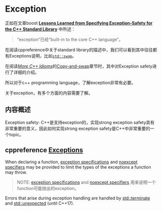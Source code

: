 # Exception

正如在文章boost [**Lessons Learned from Specifying Exception-Safety for the C++ Standard Library**](https://www.boost.org/community/exception_safety.html) 中所述：

> “exception”已经“built-in to the core C++ language”。

在阅读cppreference中关于standard library的描述中，我们可以看到其中往往都有Exceptions说明，比如[`std::swap`](https://en.cppreference.com/w/cpp/algorithm/swap)。

在阅读[*More C++ Idioms*](https://en.wikibooks.org/wiki/More_C%2B%2B_Idioms)的[Copy-and-swap](https://en.wikibooks.org/wiki/More_C%2B%2B_Idioms/Copy-and-swap)章节时，其中对Exception safety进行了详细的介绍。

所以对于c++ programming language，了解exception非常有必要。

关于exception，有多个方面的内容需要了解。

## 内容概述

Exception safety: C++是支持exception的，实现strong exception safety具有非常重要的意义，因此如何实现strong exception safety是C++中非常重要的一个topic。

## cppreference [Exceptions](https://en.cppreference.com/w/cpp/language/exceptions)

When declaring a function, [exception specifications](https://en.cppreference.com/w/cpp/language/except_spec) and [noexcept specifiers](https://en.cppreference.com/w/cpp/language/noexcept_spec) may be provided to limit the types of the exceptions a function may throw.

> NOTE:  [exception specifications](https://en.cppreference.com/w/cpp/language/except_spec) and [noexcept specifiers](https://en.cppreference.com/w/cpp/language/noexcept_spec) 用来说明一个function可能抛出的exception。

Errors that arise during exception handling are handled by [std::terminate](https://en.cppreference.com/w/cpp/error/terminate) and [std::unexpected](https://en.cppreference.com/w/cpp/error/unexpected) (until C++17).



